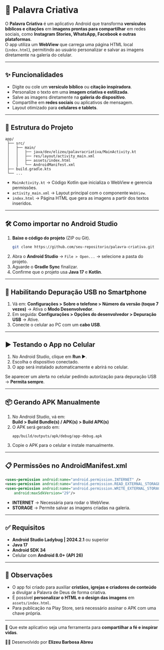 # 📱 Palavra Criativa

O **Palavra Criativa** é um aplicativo Android que transforma **versículos bíblicos e citações** em **imagens prontas para compartilhar** em redes sociais, como **Instagram Stories, WhatsApp, Facebook e outras plataformas**.  
O app utiliza um **WebView** que carrega uma página HTML local (`index.html`), permitindo ao usuário personalizar e salvar as imagens diretamente na galeria do celular.

---

## ✨ Funcionalidades

- Digite ou cole um **versículo bíblico** ou **citação inspiradora**.  
- Personalize o texto em uma **imagem criativa e estilizada**.  
- Salve as imagens diretamente na **galeria do dispositivo**.  
- Compartilhe em **redes sociais** ou aplicativos de mensagem.  
- Layout otimizado para **celulares e tablets**.  

---

## 📂 Estrutura do Projeto

```
app/
 ├── src/
 │   ├── main/
 │   │   ├── java/dev/elizeu/palavracriativa/MainActivity.kt
 │   │   ├── res/layout/activity_main.xml
 │   │   ├── assets/index.html
 │   │   └── AndroidManifest.xml
 ├── build.gradle.kts
 └── ...
```

- `MainActivity.kt` → Código Kotlin que inicializa o WebView e gerencia permissões.  
- `activity_main.xml` → Layout principal com o componente `WebView`.  
- `index.html` → Página HTML que gera as imagens a partir dos textos inseridos.  

---

## 🛠️ Como importar no Android Studio

1. **Baixe o código do projeto** (ZIP ou Git).  
   ```bash
   git clone https://github.com/seu-repositorio/palavra-criativa.git
   ```
2. Abra o **Android Studio** → `File > Open...` → selecione a pasta do projeto.  
3. Aguarde o **Gradle Sync** finalizar.  
4. Confirme que o projeto usa **Java 17** e **Kotlin**.  

---

## 📱 Habilitando Depuração USB no Smartphone

1. Vá em: **Configurações > Sobre o telefone > Número da versão (toque 7 vezes)** → Ativa o **Modo Desenvolvedor**.  
2. Em seguida: **Configurações > Opções do desenvolvedor > Depuração USB** → Ative.  
3. Conecte o celular ao PC com um **cabo USB**.  

---

## ▶️ Testando o App no Celular

1. No Android Studio, clique em **Run ▶️**.  
2. Escolha o dispositivo conectado.  
3. O app será instalado automaticamente e abrirá no celular.  

Se aparecer um alerta no celular pedindo autorização para depuração USB → **Permita sempre**.  

---

## 📦 Gerando APK Manualmente

1. No Android Studio, vá em:  
   **Build > Build Bundle(s) / APK(s) > Build APK(s)**  
2. O APK será gerado em:  
   ```
   app/build/outputs/apk/debug/app-debug.apk
   ```
3. Copie o APK para o celular e instale manualmente.  

---

## 📋 Permissões no AndroidManifest.xml

```xml
<uses-permission android:name="android.permission.INTERNET" />
<uses-permission android:name="android.permission.READ_EXTERNAL_STORAGE" />
<uses-permission android:name="android.permission.WRITE_EXTERNAL_STORAGE"
    android:maxSdkVersion="29"/>
```

- **INTERNET** → Necessária para rodar o WebView.  
- **STORAGE** → Permite salvar as imagens criadas na galeria.  

---

## ✅ Requisitos

- **Android Studio Ladybug | 2024.2.1** ou superior  
- **Java 17**  
- **Android SDK 34**  
- Celular com **Android 8.0+ (API 26)**  

---

## 📌 Observações

- O app foi criado para auxiliar **cristãos, igrejas e criadores de conteúdo** a divulgar a Palavra de Deus de forma criativa.  
- É possível **personalizar o HTML e o design das imagens** em `assets/index.html`.  
- Para publicação na Play Store, será necessário assinar o APK com uma chave própria.  

---

🙏 Que este aplicativo seja uma ferramenta para **compartilhar a fé e inspirar vidas**.  

👨‍💻 Desenvolvido por **Elizeu Barbosa Abreu**
